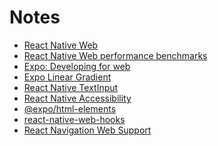 # Notes

<!--
TODO:
- Styling.
- Why React Native Web is actually incredibly good.
- CSS transitions
- Keyframe animations
 -->

- [React Native Web](https://github.com/necolas/react-native-web)
- [React Native Web performance benchmarks](https://necolas.github.io/react-native-web/benchmarks/)
- [Expo: Developing for web](https://docs.expo.io/workflow/web/)
- [Expo Linear Gradient](https://docs.expo.io/versions/latest/sdk/linear-gradient/)
- [React Native TextInput](https://reactnative.dev/docs/textinput)
- [React Native Accessibility](https://reactnative.dev/docs/accessibility)
- [@expo/html-elements](https://github.com/expo/expo/tree/master/packages/html-elements)
- [react-native-web-hooks](https://github.com/EvanBacon/react-native-web-hooks)
- [React Navigation Web Support](https://reactnavigation.org/docs/web-support/)
